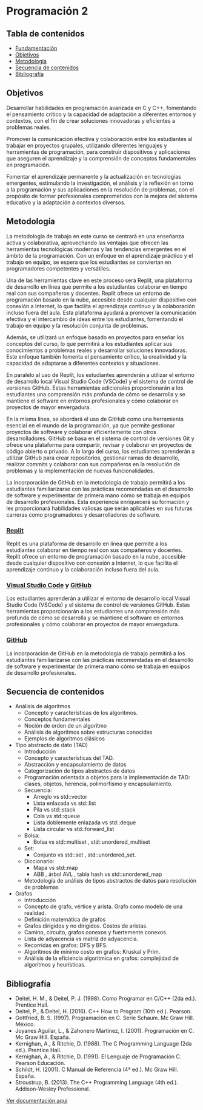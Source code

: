 # Programación 2

## Tabla de contenidos

- [Fundamentación](https://domingo1987.github.io/Curso-CPPenC/docs/md/fundamentacion.md)
- [Objetivos](#objetivos)
- [Metodología](#metodología)
- [Secuencia de contenidos](#secuencia-de-contenidos)
- [Bibliografía](#bibliografía)

## Objetivos

Desarrollar habilidades en programación avanzada en C y C++, fomentando el pensamiento crítico y
la capacidad de adaptación a diferentes entornos y contextos, con el fin de crear soluciones
innovadoras y eficientes a problemas reales.

Promover la comunicación efectiva y colaboración entre los estudiantes al trabajar en proyectos
grupales, utilizando diferentes lenguajes y herramientas de programación, para construir dispositivos
y aplicaciones que aseguren el aprendizaje y la comprensión de conceptos fundamentales en
programación.

Fomentar el aprendizaje permanente y la actualización en tecnologías emergentes, estimulando la
investigación, el análisis y la reflexión en torno a la programación y sus aplicaciones en la resolución
de problemas, con el propósito de formar profesionales comprometidos con la mejora del sistema
educativo y la adaptación a contextos diversos.

## Metodología

La metodología de trabajo en este curso se centrará en una enseñanza activa y colaborativa,
aprovechando las ventajas que ofrecen las herramientas tecnológicas modernas y las tendencias
emergentes en el ámbito de la programación. Con un enfoque en el aprendizaje práctico y el trabajo
en equipo, se espera que los estudiantes se conviertan en programadores competentes y versátiles.

Una de las herramientas clave en este proceso será Replit, una plataforma de desarrollo en línea
que permite a los estudiantes colaborar en tiempo real con sus compañeros y docentes. Replit ofrece
un entorno de programación basado en la nube, accesible desde cualquier dispositivo con conexión
a Internet, lo que facilita el aprendizaje continuo y la colaboración incluso fuera del aula. Esta
plataforma ayudará a promover la comunicación efectiva y el intercambio de ideas entre los
estudiantes, fomentando el trabajo en equipo y la resolución conjunta de problemas.

Además, se utilizará un enfoque basado en proyectos para enseñar los conceptos del curso, lo que
permitirá a los estudiantes aplicar sus conocimientos a problemas reales y desarrollar soluciones
innovadoras. Este enfoque también fomenta el pensamiento crítico, la creatividad y la capacidad de
adaptarse a diferentes contextos y situaciones.

En paralelo al uso de Replit, los estudiantes aprenderán a utilizar el entorno de desarrollo local
Visual Studio Code (VSCode) y el sistema de control de versiones GitHub. Estas herramientas
adicionales proporcionarán a los estudiantes una comprensión más profunda de cómo se desarrolla
y se mantiene el software en entornos profesionales y cómo colaborar en proyectos de mayor
envergadura.

En la misma línea, se abordará el uso de GitHub como una herramienta esencial en el mundo de la
programación, ya que permite gestionar proyectos de software y colaborar eficientemente con otros
desarrolladores. GitHub se basa en el sistema de control de versiones Git y ofrece una plataforma
para compartir, revisar y colaborar en proyectos de código abierto o privado. A lo largo del curso, los
estudiantes aprenderán a utilizar GitHub para crear repositorios, gestionar ramas de desarrollo,
realizar commits y colaborar con sus compañeros en la resolución de problemas y la implementación
de nuevas funcionalidades.

La incorporación de GitHub en la metodología de trabajo permitirá a los estudiantes familiarizarse
con las prácticas recomendadas en el desarrollo de software y experimentar de primera mano cómo
se trabaja en equipos de desarrollo profesionales. Esta experiencia enriquecerá su formación y les
proporcionará habilidades valiosas que serán aplicables en sus futuras carreras como
programadores y desarrolladores de software.

### [Replit](https://replit.com/)

Replit es una plataforma de desarrollo en línea que permite a los estudiantes colaborar en tiempo real con sus compañeros y docentes. Replit ofrece un entorno de programación basado en la nube, accesible desde cualquier dispositivo con conexión a Internet, lo que facilita el aprendizaje continuo y la colaboración incluso fuera del aula.

### [Visual Studio Code](https://code.visualstudio.com/) y [GitHub](https://github.com/)

Los estudiantes aprenderán a utilizar el entorno de desarrollo local Visual Studio Code (VSCode) y el sistema de control de versiones GitHub. Estas herramientas proporcionarán a los estudiantes una comprensión más profunda de cómo se desarrolla y se mantiene el software en entornos profesionales y cómo colaborar en proyectos de mayor envergadura.

### [GitHub](https://github.com/)

La incorporación de GitHub en la metodología de trabajo permitirá a los estudiantes familiarizarse con las prácticas recomendadas en el desarrollo de software y experimentar de primera mano cómo se trabaja en equipos de desarrollo profesionales.

## Secuencia de contenidos

- Análisis de algoritmos
  - Concepto y características de los algoritmos.
  - Conceptos fundamentales
  - Noción de orden de un algoritmo
  - Análisis de algoritmos sobre estructuras conocidas
  - Ejemplos de algoritmos clásicos
- Tipo abstracto de dato (TAD)
  - Introducción
  - Concepto y características del TAD.
  - Abstracción y encapsulamiento de datos
  - Categorización de tipos abstractos de datos
  - Programación orientada a objetos para la implementación de TAD: clases, objetos, herencia, polimorfismo y encapsulamiento.
  - Secuencia:
    - Arreglo vs std::vector
    - Lista enlazada vs std::list
    - Pila vs std::stack
    - Cola vs std::queue
    - Lista doblemente enlazada vs std::deque
    - Lista circular vs std::forward_list
  - Bolsa:
    - Bolsa vs std::multiset , std::unordered_multiset
  - Set:
    - Conjunto vs std::set , std::unordered_set.
  - Diccionario:
    - Mapa vs std::map
    - ABB , árbol AVL , tabla hash vs std::unordered_map
  - Metodología de análisis de tipos abstractos de datos para resolución de problemas
- Grafos
  - Introducción
  - Concepto de grafo, vértice y arista. Grafo como modelo de una realidad.
  - Definición matemática de grafos
  - Grafos dirigidos y no dirigidos. Costos de aristas.
  - Camino, circuito, grafos conexos y fuertemente conexos.
  - Lista de adyacencia vs matriz de adyacencia.
  - Recorridas en grafos: DFS y BFS.
  - Algoritmos de mínimo costo en grafos: Kruskal y Prim.
  - Análisis de la eficiencia algorítmica en grafos: complejidad de algoritmos y heurísticas.

## Bibliografía

- Deitel, H. M., & Deitel, P. J. (1998). Como Programar en C/C++ (2da ed.). Prentice Hall.
- Deitel, P., & Deitel, H. (2016). C++ How to Program (10th ed.). Pearson.
- Gottfried, B. S. (1997). Programación en C. Serie Schaum. Mc Graw Hill. México.
- Joyanes Aguilar, L., & Zahonero Martinez, I. (2001). Programación en C. Mc Graw Hill. España.
- Kernighan, A., & Ritchie, D. (1988). The C Programming Language (2da ed.). Prentice Hall. 
- Kernighan, A., & Ritchie, D. (1991). El Lenguaje de Programación C. Pearson Educación.
- Schildt, H. (2001). C Manual de Referencia (4ª ed.). Mc Graw Hill. España.
- Stroustrup, B. (2013). The C++ Programming Language (4th ed.). Addison-Wesley Professional.

[Ver documentación aquí](https://domingo1987.github.io/Curso-CPPenC/docs/html/index.html)

